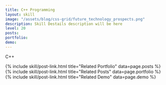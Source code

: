 ```yaml
---
title: C++ Programming
layout: skill
image: "/assets/blog/css-grid/future_technology_prospects.png"
description: Skill Destails description will be here
level: 20
posts: 
portfolio: 
demo: 
---
```


C++

<div class="mt-5">
    {% include skill/post-link.html title="Related Portfolio" data=page.posts %}
    {% include skill/post-link.html title="Related Posts" data=page.portfolio %}
    {% include skill/post-link.html title="Related Demo" data=page.demo %}
</div>